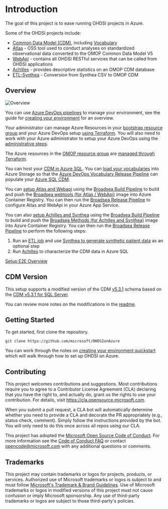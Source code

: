 # Introduction

The goal of this project is to ease running OHDSI projects in Azure.

Some of the OHDSI projects include:

* [Common Data Model (CDM)](https://github.com/OHDSI/CommonDataModel), including [Vocabulary](https://github.com/OHDSI/Vocabulary-v5.0)
* [Atlas](https://github.com/OHDSI/Atlas) - OSS tool used to conduct analyses on standardized observational data converted to the OMOP Common Data Model V5
* [WebApi](https://github.com/OHDSI/WebAPI) - contains all OHDSI RESTful services that can be called from OHDSI applications
* [Achilles](https://github.com/OHDSI/Achilles) - provides descriptive statistics on an OMOP CDM database
* [ETL-Synthea](https://github.com/OHDSI/ETL-Synthea) - Conversion from Synthea CSV to OMOP CDM

## Overview

![Overview](/docs/media/azure_overview.png)

You can use [Azure DevOps pipelines](/pipelines/README.md/#pipelines) to manage your environment, see the guide for [creating your environment](/docs/creating_your_environment.md) for an overview.

Your administrator can manage Azure Resources in your [bootstrap resource group](/infra/terraform/bootstrap/README.md) and your Azure DevOps setup [using Terraform](/infra/README.md/#bootstrap-deployment-overview).  You will also need to work with your Azure administrator to setup your Azure DevOps using the [administrative steps](/infra/README.md/#administrative-steps).

The Azure resources in the [OMOP resource group](/infra/terraform/omop/README.md) are [managed through Terraform](/infra/README.md/#running-terraform).

You can host your [CDM in Azure SQL](/sql/README.md#cdm-notes).  You can [load your vocabularies](/docs/setup/setup_vocabulary.md) into Azure Storage so that the [Azure DevOps Vocabulary Release Pipeline](/pipelines/README.md/#vocabulary-release-pipeline) can populate your [Azure SQL CDM](/sql/README.md/#vocabulary-notes).

You can [setup Atlas and Webapi](/docs/setup/setup_atlas_webapi.md) using the [Broadsea Build Pipeline](/pipelines/README.md/#broadsea-build-pipeline) to build and push the [Broadsea webtools (for Atlas / WebApi)](/apps/broadsea-webtools/README.md) image into Azure Container Registry. You can then run the [Broadsea Release Pipeline](/pipelines/README.md/#broadsea-release-pipeline) to configure Atlas and WebApi in your Azure App Service.

You can also [setup Achilles and Synthea](/docs/setup/setup_achilles_synthea.md) using the [Broadsea Build Pipeline](/pipelines/README.md/#broadsea-build-pipeline) to build and push the [Broadsea Methods (for Achilles and Synthea)](/apps/broadsea-methods/README.md) image into Azure Container Registry.  You can then run the [Broadsea Release Pipeline](/pipelines/README.md/#broadsea-release-pipeline) to perform the following steps:

1. Run an [ETL job](/apps/broadsea-methods/README.md/#synthea-etl) and use [Synthea to generate synthetic patient data](/apps/broadsea-methods/README.md/#use-synthea-to-generate-synthetic-patient-data) as an optional step
2. Run [Achilles](/apps/broadsea-methods/README.md/#achilles) to characterize the CDM data in Azure SQL

[Setup E2E Overview](https://user-images.githubusercontent.com/2498998/167233869-dfe1c4ca-4b75-4104-8486-ae6b1c6a6084.mp4)

## CDM Version

This setup supports a modified version of the CDM [v5.3.1](/sql/cdm/v5.3.1/) schema based on the [CDM v5.3.1 for SQL Server](https://github.com/OHDSI/CommonDataModel/tree/v5.3.1/Sql%20Server).

You can review more notes on the modifications in the [readme](/sql/README.md/#modifications-from-ohdsi).

## Getting Started

To get started, first clone the repository.

```console
git clone https://github.com/microsoft/OHDSIonAzure
```

You can work through the notes on [creating your environment quickstart](/docs/creating_your_environment_quickstart.md) which will walk through how to set up OHDSI on Azure.

## Contributing

This project welcomes contributions and suggestions.  Most contributions require you to agree to a
Contributor License Agreement (CLA) declaring that you have the right to, and actually do, grant us
the rights to use your contribution. For details, visit https://cla.opensource.microsoft.com.

When you submit a pull request, a CLA bot will automatically determine whether you need to provide
a CLA and decorate the PR appropriately (e.g., status check, comment). Simply follow the instructions
provided by the bot. You will only need to do this once across all repos using our CLA.

This project has adopted the [Microsoft Open Source Code of Conduct](https://opensource.microsoft.com/codeofconduct/).
For more information see the [Code of Conduct FAQ](https://opensource.microsoft.com/codeofconduct/faq/) or
contact [opencode@microsoft.com](mailto:opencode@microsoft.com) with any additional questions or comments.

## Trademarks

This project may contain trademarks or logos for projects, products, or services. Authorized use of Microsoft trademarks or logos is subject to and must follow [Microsoft's Trademark & Brand Guidelines](https://www.microsoft.com/en-us/legal/intellectualproperty/trademarks/usage/general).
Use of Microsoft trademarks or logos in modified versions of this project must not cause confusion or imply Microsoft sponsorship.
Any use of third-party trademarks or logos are subject to those third-party's policies.
